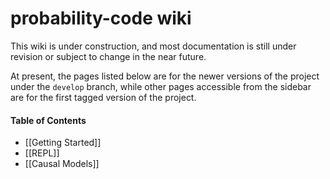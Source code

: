 # probability-code wiki

This wiki is under construction, and most documentation is still under revision or subject to change in the near future.

At present, the pages listed below are for the newer versions of the project under the ``develop`` branch, while other pages accessible from the sidebar are for the first tagged version of the project.

#### Table of Contents

* [[Getting Started]]
* [[REPL]]
* [[Causal Models]]
